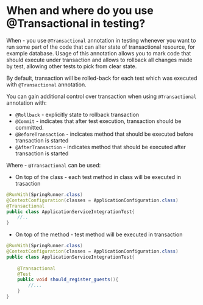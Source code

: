 # When and where do you use @Transactional in testing?
When - you use ```@Transactional``` annotation in testing whenever you want to run some part of the code that can alter 
state of transactional resource, for example database. Usage of this annotation allows you to mark code that should execute 
under transaction and allows to rollback all changes made by test, allowing other tests to pick from clear state. 

By default, transaction will be rolled-back for each test which was executed with ```@Transactional``` annotation. 

You can gain additional control over transaction when using ```@Transactional``` annotation with:
- ```@Rollback``` - explicitly state to rollback transaction 
- ```@Commit``` - indicates that after test execution, transaction should be committed. 
- ```@BeforeTransaction``` - indicates method that should be executed before transaction is started
- ```@AfterTransaction``` - indicates method that should be executed after transaction is started

Where - ```@Transactional``` can be used:
- On top of the class - each test method in class will be executed in trasaction
```java
@RunWith(SpringRunner.class)
@ContextConfiguration(classes = ApplicationConfiguration.class)
@Transactional
public class ApplicationServiceIntegrationTest{
    //..
}
```

- On top of the method - test method will be executed in transaction
```java
@RunWith(SpringRunner.class)
@ContextConfiguration(classes = ApplicationConfiguration.class)
public class ApplicationServiceIntegrationTest{
    
    @Transactional
    @Test
    public void should_register_guests(){
        //...
    }
}
```


